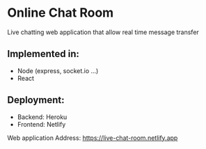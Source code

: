 # Online Chat Room

Live chatting web application that allow real time message transfer

## Implemented in:
- Node (express, socket.io ...)
- React

## Deployment:
- Backend: Heroku
- Frontend: Netlify

Web application Address: https://live-chat-room.netlify.app
